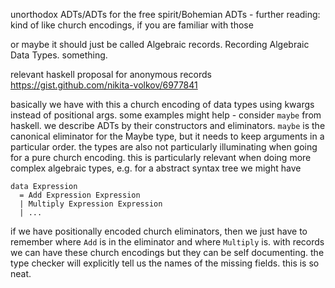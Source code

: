 unorthodox ADTs/ADTs for the free spirit/Bohemian ADTs - further reading: kind of like church encodings, if you are familiar with those

or maybe it should just be called Algebraic records. Recording Algebraic Data
Types. something.

relevant haskell proposal for anonymous records https://gist.github.com/nikita-volkov/6977841

basically we have with this a church encoding of data types using kwargs instead
of positional args. some examples might help - consider `maybe` from haskell. we
describe ADTs by their constructors and eliminators. `maybe` is the canonical
eliminator for the Maybe type, but it needs to keep arguments in a particular
order. the types are also not particularly illuminating when going for a pure
church encoding. this is particularly relevant when doing more complex algebraic
types, e.g. for a abstract syntax tree we might have

```
data Expression
  = Add Expression Expression
  | Multiply Expression Expression
  | ...
```

if we have positionally encoded church eliminators, then we just have to
remember where `Add` is in the eliminator and where `Multiply` is. with records
we can have these church encodings but they can be self documenting. the type
checker will explicitly tell us the names of the missing fields. this is so
neat.
